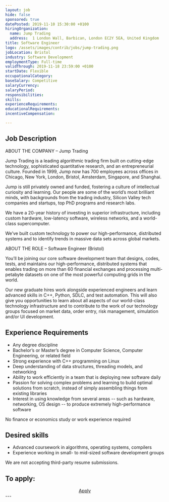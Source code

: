 ```yaml
---
layout: job
hide: false
sponsored: true
datePosted: 2019-11-10 15:30:00 +0100
hiringOrganization:
  name: Jump Trading
  address:  1 London Wall, Barbican, London EC2Y 5EA, United Kingdom
title: Software Engineer
logo: /assets/images/contrib/jobs/jump-trading.png
jobLocation: Bristol
industry: Software Development
employmentType: Full-time
validThrough: 2019-11-18 23:59:00 +0100
startDate: Flexible
occupationalCategory: 
baseSalary: Competitive
salaryCurrency: 
salaryPeriod: 
responsibilities:
skills:
experienceRequirements: 
educationalRequirements:
incentiveCompensation:

---
```


## Job Description
ABOUT THE COMPANY – Jump Trading

Jump Trading is a leading algorithmic trading firm built on cutting-edge technology, sophisticated quantitative research, and an entrepreneurial culture. Founded in 1999, Jump now has 700 employees across offices in Chicago, New York, London, Bristol, Amsterdam, Singapore, and Shanghai.

Jump is still privately owned and funded, fostering a culture of intellectual curiosity and learning. Our people are some of the world’s most brilliant minds, with backgrounds from the trading industry, Silicon Valley tech companies and startups, top PhD programs and research labs.

We have a 20-year history of investing in superior infrastructure, including custom hardware, low-latency software, wireless networks, and a world-class supercomputer.

We’ve built custom technology to power our high-performance, distributed systems and to identify trends in massive data sets across global markets.

 
ABOUT THE ROLE – Software Engineer (Bristol)

You’ll be joining our core software development team that designs, codes, tests, and maintains our high-performance, distributed systems that enables trading on more than 60 financial exchanges and processing multi-petabyte datasets on one of the most powerful computing grids in the world.

Our new graduate hires work alongside experienced engineers and learn advanced skills in C++, Python, SDLC, and test automation. This will also give you opportunities to learn about all aspects of our world-class technology infrastructure and to contribute to the work of our technology groups focused on market data, order entry, risk management, simulation and/or UI development.

## Experience Requirements
- Any degree discipline
- Bachelor’s or Master’s degree in Computer Science, Computer Engineering, or related field
- Strong experience with C++ programming on Linux
- Deep understanding of data structures, threading models, and networking
- Ability to work efficiently in a team that is deploying new software daily
- Passion for solving complex problems and learning to build optimal solutions from scratch, instead of simply assembling things from existing libraries
- Interest in using knowledge from several areas -- such as hardware, networking, OS design -- to produce extremely high-performance software

No finance or economics study or work experience required

## Desired skills
- Advanced coursework in algorithms, operating systems, compilers
- Experience working in small- to mid-sized software development groups

We are not accepting third-party resume submissions. 

## To apply:

<div class="to-apply" style="text-align: center">
  <a class="btn btn--dark" style="margin: 20px" href="https://www.jumptrading.com/apply.html?gh_jid=1815371">
    Apply
  </a>
</div>
---
